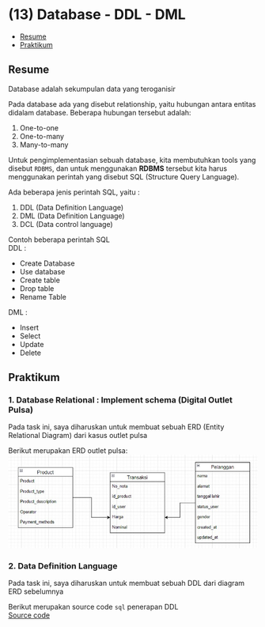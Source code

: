# (13) Database - DDL - DML

- [Resume](#resume)
- [Praktikum](#praktikum)

## Resume
Database adalah sekumpulan data yang teroganisir

Pada database ada yang disebut relationship, yaitu hubungan antara entitas didalam database. Beberapa hubungan tersebut adalah:
1. One-to-one
2. One-to-many
3. Many-to-many

Untuk pengimplementasian sebuah database, kita membutuhkan tools yang disebut `RDBMS`, dan untuk menggunakan **RDBMS** tersebut kita harus menggunakan perintah yang disebut SQL (Structure Query Language). 

Ada beberapa jenis perintah SQL, yaitu :
1. DDL (Data Definition Language)
2. DML (Data Definition Language)
3. DCL (Data control language)

Contoh beberapa perintah SQL  
DDL :
- Create Database
- Use database
- Create table
- Drop table
- Rename Table

DML :
- Insert
- Select
- Update
- Delete

## Praktikum
### 1. Database Relational : Implement schema (Digital Outlet Pulsa)
Pada task ini, saya diharuskan untuk membuat sebuah ERD (Entity Relational Diagram) dari kasus outlet pulsa

Berikut merupakan ERD outlet pulsa:   
![Source code](./screenshots/ERD_outlet_pulsa.jpg)

### 2. Data Definition Language
Pada task ini, saya diharuskan untuk membuat sebuah DDL dari diagram ERD sebelumnya

Berikut merupakan source code `sql` penerapan DDL  
[Source code](./praktikum/outlet_pulsa.sql)
